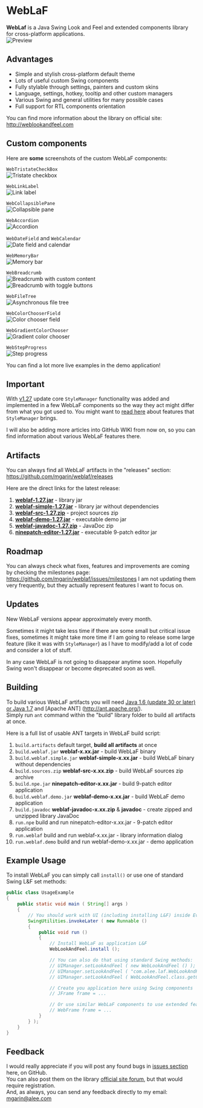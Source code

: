 WebLaF
==========
**WebLaf** is a Java Swing Look and Feel and extended components library for cross-platform applications.<br>
![Preview](./screenshots/weblaf-preview.png)


Advantages
----------

- Simple and stylish cross-platform default theme
- Lots of useful custom Swing components
- Fully stylable through settings, painters and custom skins
- Language, settings, hotkey, tooltip and other custom managers
- Various Swing and general utilities for many possible cases
- Full support for RTL components orientation

You can find more information about the library on official site:<br>
http://weblookandfeel.com


Custom components
---------
Here are **some** screenshots of the custom WebLaF components:

`WebTristateCheckBox`<br>
![Tristate checkbox](./screenshots/tristate-checkbox.png)

`WebLinkLabel`<br>
![Link label](./screenshots/link-label.png)

`WebCollapsiblePane`<br>
![Collapsible pane](./screenshots/collapsible-pane.png)

`WebAccordion`<br>
![Accordion](./screenshots/accordion.png)

`WebDateField` and `WebCalendar`<br>
![Date field and calendar](./screenshots/date-calendar.png)

`WebMemoryBar`<br>
![Memory bar](./screenshots/memory-bar.png)

`WebBreadcrumb`<br>
![Breadcrumb with custom content](./screenshots/breadcrumb-custom.png)<br>
![Breadcrumb with toggle buttons](./screenshots/breadcrumb-toggle.png)

`WebFileTree`<br>
![Asynchronous file tree](./screenshots/file-tree.png)

`WebColorChooserField`<br>
![Color chooser field](./screenshots/color-chooser-field.png)

`WebGradientColorChooser`<br>
![Gradient color chooser](./screenshots/gradient-color-chooser.png)

`WebStepProgress`<br>
![Step progress](./screenshots/step-progress.png)

You can find a lot more live examples in the demo application!


Important
----------
With [v1.27](https://github.com/mgarin/weblaf/releases/tag/v1.27) update core `StyleManager` functionality was added and implemented in a few WebLaF components so the way they act might differ from what you got used to. You might want to [read here](https://github.com/mgarin/weblaf/wiki/How-to-use-StyleManager) about features that `StyleManager` brings.

I will also be adding more articles into GitHub WIKI from now on, so you can find information about various WebLaF features there.


Artifacts
----------
You can always find all WebLaF artifacts in the "releases" section:<br>
https://github.com/mgarin/weblaf/releases

Here are the direct links for the latest release:

1. [**weblaf-1.27.jar**](https://github.com/mgarin/weblaf/releases/download/v1.27/weblaf-1.27.jar) - library jar
2. [**weblaf-simple-1.27.jar**](https://github.com/mgarin/weblaf/releases/download/v1.27/weblaf-simple-1.27.jar) - library jar without dependencies
3. [**weblaf-src-1.27.zip**](https://github.com/mgarin/weblaf/releases/download/v1.27/weblaf-src-1.27.zip) - project sources zip
4. [**weblaf-demo-1.27.jar**](https://github.com/mgarin/weblaf/releases/download/v1.27/weblaf-demo-1.27.jar) - executable demo jar
5. [**weblaf-javadoc-1.27.zip**](https://github.com/mgarin/weblaf/releases/download/v1.27/weblaf-javadoc-1.27.zip) - JavaDoc zip
6. [**ninepatch-editor-1.27.jar**](https://github.com/mgarin/weblaf/releases/download/v1.27/ninepatch-editor-1.27.jar) - executable 9-patch editor jar


Roadmap
----------
You can always check what fixes, features and improvements are coming by checking the milestones page:<br>
https://github.com/mgarin/weblaf/issues/milestones
I am not updating them very frequently, but they actually represent features I want to focus on.


Updates
---------
New WebLaF versions appear approximately every month.

Sometimes it might take less time if there are some small but critical issue fixes, sometimes it might take more time if I am going to release some large feature (like it was with `StyleManager`) as I have to modify/add a lot of code and consider a lot of stuff.

In any case WebLaF is not going to disappear anytime soon. Hopefully Swing won't disappear or become deprecated soon as well.


Building
----------
To build various WebLaF artifacts you will need [Java 1.6 (update 30 or later) or Java 1.7](http://www.oracle.com/technetwork/java/javase/downloads/index.html) and [Apache ANT] (http://ant.apache.org/).<br>
Simply run `ant` command within the "build" library folder to build all artifacts at once.

Here is a full list of usable ANT targets in WebLaF build script:

1. `build.artifacts` default target, **build all artifacts** at once
2. `build.weblaf.jar` **weblaf-x.xx.jar** - build WebLaF binary
3. `build.weblaf.simple.jar` **weblaf-simple-x.xx.jar** - build WebLaF binary without dependencies
4. `build.sources.zip` **weblaf-src-x.xx.zip** - build WebLaF sources zip archive
5. `build.npe.jar` **ninepatch-editor-x.xx.jar** - build 9-patch editor application
6. `build.weblaf.demo.jar` **weblaf-demo-x.xx.jar** - build WebLaF demo application
7. `build.javadoc` **weblaf-javadoc-x.xx.zip** & **javadoc** - create zipped and unzipped library JavaDoc
8. `run.npe` build and run ninepatch-editor-x.xx.jar - 9-patch editor application
9. `run.weblaf` build and run weblaf-x.xx.jar - library information dialog
10. `run.weblaf.demo` build and run weblaf-demo-x.xx.jar - demo application


Example Usage
----------
To install WebLaF you can simply call `install()` or use one of standard Swing L&F set methods:
```java
public class UsageExample
{
    public static void main ( String[] args )
    {
        // You should work with UI (including installing L&F) inside Event Dispatch Thread (EDT)
        SwingUtilities.invokeLater ( new Runnable ()
        {
            public void run ()
            {
                // Install WebLaF as application L&F
                WebLookAndFeel.install ();

                // You can also do that using standard Swing methods:
                // UIManager.setLookAndFeel ( new WebLookAndFeel () );
                // UIManager.setLookAndFeel ( "com.alee.laf.WebLookAndFeel" );
                // UIManager.setLookAndFeel ( WebLookAndFeel.class.getCanonicalName () );

                // Create you application here using Swing components
                // JFrame frame = ...

                // Or use similar WebLaF components to use extended features
                // WebFrame frame = ...
            }
        } );
    }
}
```


Feedback
----------
I would really appreciate if you will post any found bugs in [issues section](https://github.com/mgarin/weblaf/issues) here, on GitHub.<br>
You can also post them on the library [official site forum](http://weblookandfeel.com/forum/), but that would require registration.<br> 
And, as always, you can send any feedback directly to my email: [mgarin@alee.com](mailto:mgarin@alee.com)

